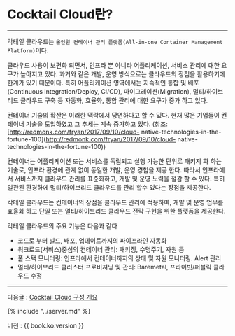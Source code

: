 # Cocktail Cloud란?

---

칵테일 클라우드는 `올인원 컨테이너 관리 플랫폼(All-in-one Container Management Platform)`이다.

클라우드 사용이 보편화 되면서, 인프라 뿐 아니라 어플리케이션, 서비스 관리에 대한 요구가 높아지고 있다. 과거와 같은 개발, 운영 방식으로는 클라우드의 장점을 활용하기에 한계가 있기 때문이다. 특히 어플리케이션 영역에서는 지속적인 통합 및 배포\(Continuous Integration/Deploy, CI/CD\), 마이그레이션\(Migration\), 멀티/하이브리드 클라우드 구축 등 자동화, 효율화, 통합 관리에 대한 요구가 증가 하고 있다.

컨테이너 기술의 확산은 이러한 맥락에서 당연하다고 할 수 있다. 현재 많은 기업들이 컨테이너 기술을 도입하였고 그 추세는 계속 증가하고 있다. \(참조: [http://redmonk.com/fryan/2017/09/10/cloud- native-technologies-in-the-fortune-100](http://redmonk.com/fryan/2017/09/10/cloud- native-technologies-in-the-fortune-100)\)

컨테이너는 어플리케이션 또는 서비스를 독립되고 실행 가능한 단위로 패키지 화 하는 기술로, 인프라 환경에 관계 없이 동일한 개발, 운영 경험을 제공 한다. 따라서 인프라에서 서비스까지 클라우드 관리를 표준화하고, 개발 및 운영 노력을 절감 할 수 있다. 특히 일관된 환경하에 멀티/하이브리드 클라우드를 관리 할수 있다는 장점을 제공한다.

칵테일 클라우드는 컨테이너의 장점을 클라우드 관리에 적용하여, 개발 및 운영 업무를 효율화 하고 단일 또는 멀티/하이브리드 클라우드 전략 구현을 위한 플랫폼을 제공한다.

칵테일 클라우드의 주요 기능은 다음과 같다

* 코드로 부터 빌드, 배포, 업데이트까지의 파이프라인 자동화
* 워크로드\(서비스\)중심의 컨테이너 관리: 패키징, 수명주기, 자원 등
* 풀 스택 모니터링: 인프라에서 컨테이너까지의 상태 및 자원 모니터링. Alert 관리
* 멀티/하이브리드 클러스터 프로비져닝 및 관리: Baremetal, 프라이빗/퍼블릭 클라우드
수정
---

다음글 : [Cocktail Cloud 구성 개요](/cocktail-cloud-ad6c-c131-ac1c-c694.md)

{% include "../server.md" %}

버전 : {{ book.ko.version }}
